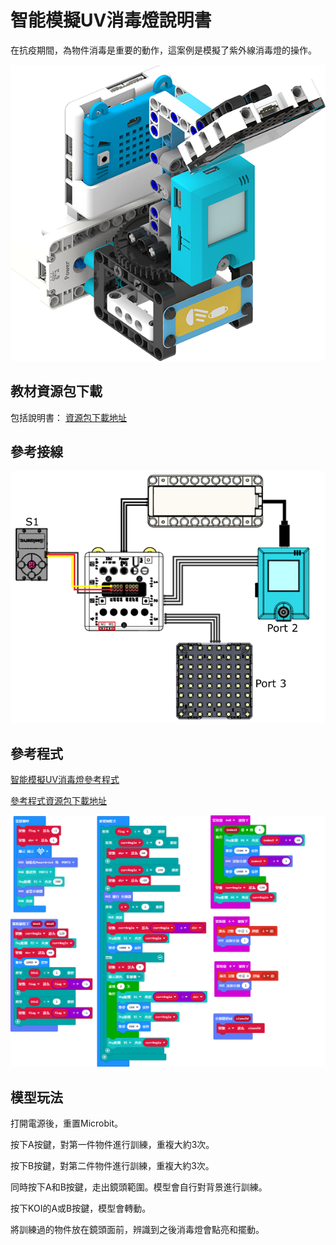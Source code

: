 # 智能模擬UV消毒燈說明書

在抗疫期間，為物件消毒是重要的動作，這案例是模擬了紫外線消毒燈的操作。

![](../../images/uvlight.png)

## 教材資源包下載

包括說明書： [資源包下載地址](https://bit.ly/AIHealthCareSetBuildingGuide)

## 參考接線

![](./images/uvlightcon.png)

## 參考程式

[智能模擬UV消毒燈參考程式](https://makecode.microbit.org/_VfbfE312p0cv)

[參考程式資源包下載地址](https://bit.ly/AIHealthCareSetHex)

![](./images/uvlightcode.png)

## 模型玩法

打開電源後，重置Microbit。

按下A按鍵，對第一件物件進行訓練，重複大約3次。

按下B按鍵，對第二件物件進行訓練，重複大約3次。

同時按下A和B按鍵，走出鏡頭範圍。模型會自行對背景進行訓練。

按下KOI的A或B按鍵，模型會轉動。

將訓練過的物件放在鏡頭面前，辨識到之後消毒燈會點亮和擺動。




